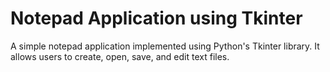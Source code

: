 # Notepad Application using Tkinter

A simple notepad application implemented using Python's Tkinter library. It allows users to create, open, save, and edit text files.


